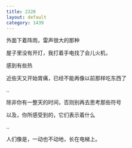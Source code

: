 ```yaml
---
title: 2320
layout: default
category: 1439
---
```


外面下着阵雨，雷声很大的那种

屋子里没有开灯，我打着手电找了会儿火机，

感到有些热

近些天又开始胃痛，已经不能再像以前那样吃东西了

..

除非你有一整天的时间，否则别再去思考那些符号

以及，你所感受到的，它们表示着什么

..

人们像是，一动也不动地，长在电梯上。
